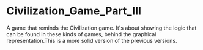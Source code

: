 # Civilization_Game_Part_III
A game that reminds the Civilization game. It's about showing the logic that can be found in these kinds of games, behind the graphical representation.This is a more solid version of the previous versions.

